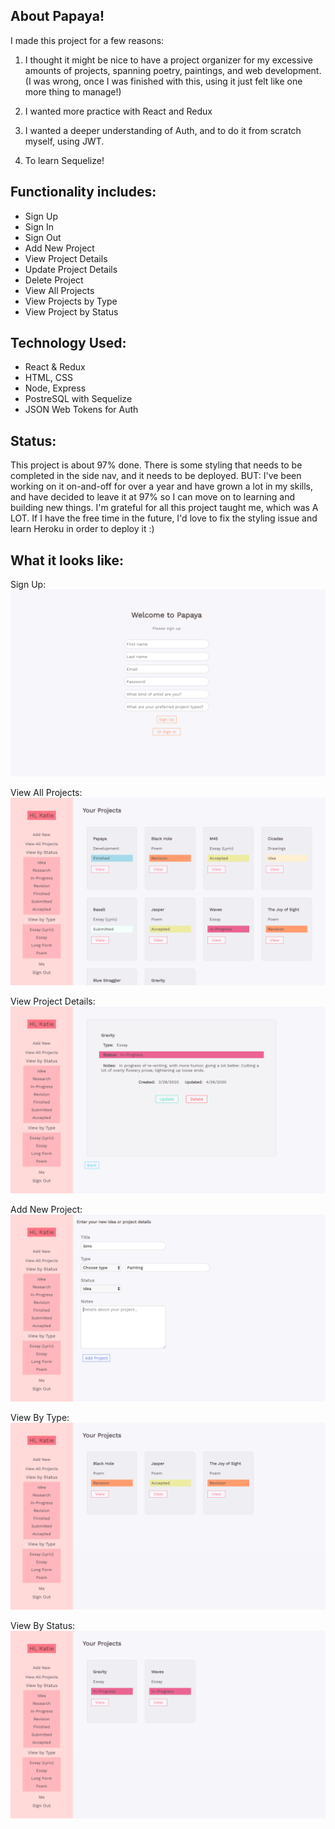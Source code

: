 ## About Papaya!

I made this project for a few reasons:

1. I thought it might be nice to have a project organizer for my excessive amounts of projects, spanning poetry, paintings, and web development. (I was wrong, once I was finished with this, using it just felt like one more thing to manage!)

2. I wanted more practice with React and Redux

3. I wanted a deeper understanding of Auth, and to do it from scratch myself, using JWT.

4. To learn Sequelize!

## Functionality includes:

- Sign Up
- Sign In
- Sign Out
- Add New Project
- View Project Details
- Update Project Details
- Delete Project
- View All Projects
- View Projects by Type
- View Project by Status

## Technology Used:

- React & Redux
- HTML, CSS
- Node, Express
- PostreSQL with Sequelize
- JSON Web Tokens for Auth

## Status:

This project is about 97% done. There is some styling that needs to be completed in the side nav, and it needs to be deployed. BUT: I've been working on it on-and-off for over a year and have grown a lot in my skills, and have decided to leave it at 97% so I can move on to learning and building new things. I'm grateful for all this project taught me, which was A LOT. If I have the free time in the future, I'd love to fix the styling issue and learn Heroku in order to deploy it :)

## What it looks like:

Sign Up:
![paypaya image](screenshots/signup.png)

View All Projects:
![paypaya image](screenshots/view-all.png)

View Project Details:
![paypaya image](screenshots/details.png)

Add New Project:
![paypaya image](screenshots/add-new.png)

View By Type:
![paypaya image](screenshots/by-type.png)

View By Status:
![paypaya image](screenshots/by-status.png)
